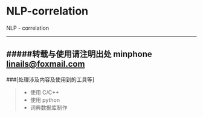 # NLP-correlation
NLP - correlation 

------
#####转载与使用请注明出处 minphone linails@foxmail.com
------

###[处理涉及内容及使用到的工具等]

> * 使用 C/C++
> * 使用 python
> * 词典数据库制作


